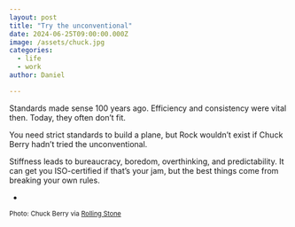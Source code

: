 ```yaml
---
layout: post
title: "Try the unconventional"
date: 2024-06-25T09:00:00.000Z
image: /assets/chuck.jpg
categories:
  - life
  - work
author: Daniel

---
```


Standards made sense 100 years ago. Efficiency and consistency were vital then. Today, they often don’t fit.

You need strict standards to build a plane, but Rock wouldn’t exist if Chuck Berry hadn’t tried the unconventional.

Stiffness leads to bureaucracy, boredom, overthinking, and predictability. It can get you ISO-certified if that’s your jam, but the best things come from breaking your own rules.

-

<sup>Photo: Chuck Berry via [Rolling Stone](https://www.rollingstone.com/music/music-features/chuck-berry-farewell-to-the-father-of-rock-118589/)</sup>
